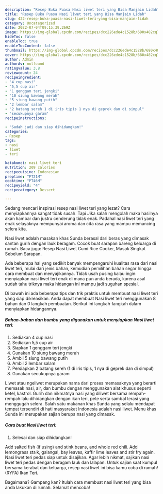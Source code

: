 ```yaml
---
description: "Resep Buka Puasa Nasi liwet teri yang Bisa Manjain Lidah"
title: "Resep Buka Puasa Nasi liwet teri yang Bisa Manjain Lidah"
slug: 422-resep-buka-puasa-nasi-liwet-teri-yang-bisa-manjain-lidah
category: Uncategorized
date: 2022-07-04T09:15:39.269Z
image: https://img-global.cpcdn.com/recipes/dcc226ede4c1528b/680x482cq70/nasi-liwet-teri-foto-resep-utama.jpg
hideToc: false
enableToc: true
enableTocContent: false
thumbnail: https://img-global.cpcdn.com/recipes/dcc226ede4c1528b/680x482cq70/nasi-liwet-teri-foto-resep-utama.jpg
cover: https://img-global.cpcdn.com/recipes/dcc226ede4c1528b/680x482cq70/nasi-liwet-teri-foto-resep-utama.jpg
author: Admin
authorAv: notfound
ratingvalue: 3.8
reviewcount: 24
recipeingredient:
- "4 cup nasi"
- "5,5 cup air"
- "1 genggam teri jengki"
- "10 siung bawang merah"
- "5 siung bawang putih"
- "2 lembar salam"
- "2 batang sereh 1 di iris tipis 1 nya di geprek dan di simpul"
- "secukupnya garam"
recipeinstructions:

- "Sudah jadi dan siap dihidangkan!"
categories:
- Resep
tags:
- nasi
- liwet
- teri

katakunci: nasi liwet teri 
nutrition: 209 calories
recipecuisine: Indonesian
preptime: "PT21M"
cooktime: "PT46M"
recipeyield: "4"
recipecategory: Dessert

---
```



Sedang mencari inspirasi resep nasi liwet teri yang lezat? Cara menyiapkannya sangat tidak susah. Tapi Jika salah mengolah maka hasilnya akan hambar dan justru cenderung tidak enak. Padahal nasi liwet teri yang enak selayaknya mempunyai aroma dan cita rasa yang mampu memancing selera kita.


Nasi liwet adalah masakan khas Sunda berasal dari beras yang dimasak santan gurih dengan lauk beragam. Cocok buat sarapan bareng keluarga di rumah. Baca juga: Resep Nasi Liwet Cumi Rice Cooker, Masak Singkat Sebelum Sarapan.

Ada beberapa hal yang sedikit banyak mempengaruhi kualitas rasa dari nasi liwet teri, mulai dari jenis bahan, kemudian pemilihan bahan segar hingga cara membuat dan menyajikannya. Tidak usah pusing kalau ingin menyiapkan nasi liwet teri enak di mana pun anda berada, karena asal sudah tahu triknya maka hidangan ini mampu jadi suguhan spesial.


Di bawah ini ada beberapa tips dan trik praktis untuk membuat nasi liwet teri yang siap dikreasikan. Anda dapat membuat Nasi liwet teri menggunakan 8 bahan dan 0 langkah pembuatan. Berikut ini langkah-langkah dalam menyiapkan hidangannya.

<!--inarticleads1-->

##### Bahan-bahan dan bumbu yang digunakan untuk menyiapkan Nasi liwet teri:

1. Sediakan 4 cup nasi
1. Sediakan 5,5 cup air
1. Siapkan 1 genggam teri jengki
1. Gunakan 10 siung bawang merah
1. Ambil 5 siung bawang putih
1. Ambil 2 lembar salam
1. Persiapkan 2 batang sereh (1 di iris tipis, 1 nya di geprek dan di simpul)
1. Gunakan secukupnya garam


Liwet atau ngeliwet merupakan nama dari proses memasaknya yang berarti memasak nasi, air, dan bumbu dengan menggunakan alat khusus seperti ketel, kastrol. Gurih dan nikmatnya nasi yang diliwet bersama rempah-rempah lalu dihidangkan dengan ikan teri, pete serta sambal terasi yang menggugah selera. Salah satu makanan khas Sunda yang selalu mendapat tempat tersendiri di hati masyarakat Indonesia adalah nasi liwet. Menu khas Sunda ini merupakan sajian berupa nasi yang dimasak. 

<!--inarticleads2-->

##### Cara buat Nasi liwet teri:


1. Selesai dan siap dihidangkan!

Add salted fish (if using) and stink beans, and whole red chili. Add lemongrass stalk, galangal, bay leaves, kaffir lime leaves and stir fry again. Nasi liwet teri pedas siap untuk disajikan. Agar lebih nikmat, sajikan nasi liwet teri pedas dengan beragam lauk dan lalapan. Untuk sajian saat kumpul bersama kerabat dan keluarga, resep nasi liwet ini bisa kamu coba di rumah! (RYFA) Ikan Teri. 

Bagaimana? Gampang kan? Itulah cara membuat nasi liwet teri yang bisa anda lakukan di rumah. Selamat mencoba!
